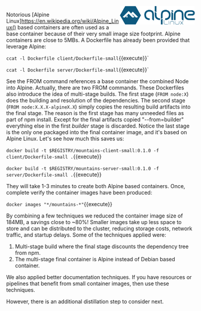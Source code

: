 <img align="right" src="./assets/alpine_linux.png" width="200">

Notorious [Alpine Linux]https://en.wikipedia.org/wiki/Alpine_Linux() based containers are often used as a base container because of their very small image size footprint. Alpine containers are close to 5MBs. A Dockerfile has already been provided that leverage Alpine:

`ccat -l Dockerfile client/Dockerfile-small`{{execute}}`

`ccat -l Dockerfile server/Dockerfile-small`{{execute}}`

See the FROM command references a base container the combined Node into Alpine. Actually, there are two FROM commands. These Dockerfiles also introduce the idea of multi-stage builds. The first stage (`FROM node:X`) does the building and resolution of the dependencies. The second stage (`FROM node:X.X.X-alpineX.X`) simply copies the resulting build artifacts into the final stage. The reason is the first stage has many unneeded files as part of npm install. Except for the final artifacts copied "--from=builder" everything else in the first _builder_ stage is discarded. Notice the last stage is the only one packaged into the final container image, and it's based on Alpine Linux. Let's see how much this saves us:

`docker build -t $REGISTRY/mountains-client-small:0.1.0 -f client/Dockerfile-small .`{{execute}}

`docker build -t $REGISTRY/mountains-server-small:0.1.0 -f server/Dockerfile-small .`{{execute}}

They will take 1-3 minutes to create both Alpine based containers. Once, complete verify the container images have been produced:

`docker images "*/mountains-*"`{{execute}}

By combining a few techniques we reduced the container image size of 184MB, a savings close to ~80%! Smaller images take up less space to store and can be distributed to the cluster, reducing storage costs, network traffic, and startup delays. Some of the techniques applied were:

1. Multi-stage build where the final stage discounts the dependency tree from npm.
2. The multi-stage final container is Alpine instead of Debian based container.

We also applied better documentation techniques. If you have resources or pipelines that benefit from small container images, then use these techniques.

However, there is an additional distillation step to consider next.
